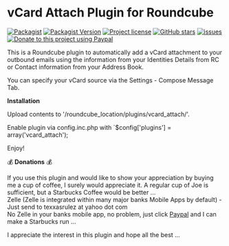 # vCard Attach Plugin for Roundcube

[![Packagist](https://img.shields.io/packagist/dt/texxasrulez/vcard_attach?style=plastic)](https://packagist.org/packages/texxasrulez/vcard_attach)
[![Packagist Version](https://img.shields.io/packagist/v/texxasrulez/vcard_attach?style=plastic&logo=packagist&logoColor=white)](https://packagist.org/packages/texxasrulez/vcard_attach)
[![Project license](https://img.shields.io/github/license/texxasrulez/vcard_attach?style=plastic)](https://github.com/texxasrulez/vcard_attach/LICENSE)
[![GitHub stars](https://img.shields.io/github/stars/texxasrulez/vcard_attach?style=plastic&logo=github)](https://github.com/texxasrulez/vcard_attach/stargazers)
[![issues](https://img.shields.io/github/issues/texxasrulez/vcard_attach?style=plastic)](https://github.com/texxasrulez/vcard_attach/issues)
[![Donate to this project using Paypal](https://img.shields.io/badge/paypal-donate-blue.svg?style=plastic&logo=paypal)](https://www.paypal.me/texxasrulez)

This is a Roundcube plugin to automatically add a vCard attachment to your outbound emails using the information from your Identities Details from RC or Contact information from your Address Book.  

You can specify your vCard source via the Settings - Compose Message Tab.  

**Installation**  

Upload contents to '/roundcube_location/plugins/vcard_attach/'.  

Enable plugin via config.inc.php with `$config['plugins'] = array('vcard_attach');  

Enjoy!  

:moneybag: **Donations** :moneybag:  

If you use this plugin and would like to show your appreciation by buying me a cup of coffee, I surely would appreciate it. A regular cup of Joe is sufficient, but a Starbucks Coffee would be better ...  
Zelle (Zelle is integrated within many major banks Mobile Apps by default) - Just send to texxasrulez at yahoo dot com  
No Zelle in your banks mobile app, no problem, just click [Paypal](https://paypal.me/texxasrulez?locale.x=en_US) and I can make a Starbucks run ...  

I appreciate the interest in this plugin and hope all the best ...  
